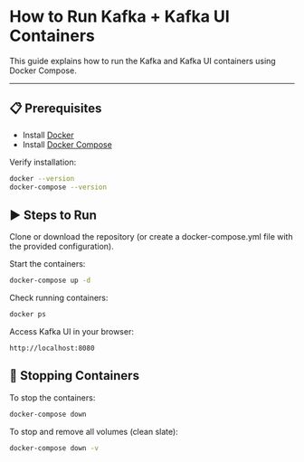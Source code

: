 # How to Run Kafka + Kafka UI Containers

This guide explains how to run the Kafka and Kafka UI containers using Docker Compose.

---

## 📋 Prerequisites

- Install [Docker](https://docs.docker.com/get-docker/)
- Install [Docker Compose](https://docs.docker.com/compose/)

Verify installation:

```bash
docker --version
docker-compose --version
```

## ▶️ Steps to Run

Clone or download the repository (or create a docker-compose.yml file with the provided configuration).

Start the containers:

```bash
docker-compose up -d
```

Check running containers:

```bash
docker ps
```

Access Kafka UI in your browser:

```arduino
http://localhost:8080
```

## 🛑 Stopping Containers

To stop the containers:

```bash
docker-compose down
```

To stop and remove all volumes (clean slate):

```bash
docker-compose down -v
```
